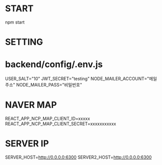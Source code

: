 # START
npm start

# SETTING

# backend/config/.env.js
USER_SALT="10"
JWT_SECRET="testing"
NODE_MAILER_ACCOUNT="메일주소"
NODE_MAILER_PASS="비밀번호"

# NAVER MAP
REACT_APP_NCP_MAP_CLIENT_ID=xxxxx
REACT_APP_NCP_MAP_CLIENT_SECRET=xxxxxxxxxxx

# SERVER IP
SERVER_HOST=http://0.0.0.0:6300
SERVER2_HOST=http://0.0.0.0:6300
